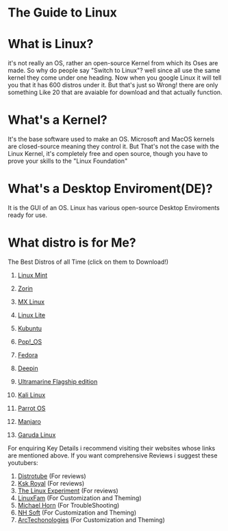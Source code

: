 # The Guide to Linux

# What is Linux?
it's not really an OS, rather an open-source Kernel from which its Oses are made. So why do people say "Switch to Linux"? well since all use the same kernel they come under one heading. Now when you google Linux it will tell you that it has 600 distros under it. But that's just so Wrong! there are only something Like 20 that are avaiable for download and that actually function.

# What's a Kernel?
It's the base software used to make an OS. Microsoft and MacOS kernels are closed-source meaning they control it. But That's not the case with the Linux Kernel, it's completely free and open source, though you have to prove your skills to the "Linux Foundation"

# What's a Desktop Enviroment(DE)?
It is the GUI of an OS. Linux has various open-source Desktop Enviroments ready for use.

# What distro is for Me?

The Best Distros of all Time (click on them to Download!)

1. [Linux Mint](https://linuxmint.com/)

2. [Zorin](https://zorin.com/os/)

3. [MX Linux](https://mxlinux.org/)

4. [Linux Lite](https://www.linuxliteos.com/)

5. [Kubuntu](https://kubuntu.org/)

6. [Pop!_OS](https://system76.com/pop/?srsltid=AfmBOopKJCOk8UxZzkef_vkXHZ40iiIKOMFJ0lL_EUrx8mavXngfUcd-)

7. [Fedora](https://fedoraproject.org/)

8. [Deepin](https://www.deepin.org/index/en)

9. [Ultramarine Flagship edition](https://ultramarine-linux.org/)

10. [Kali Linux](https://www.kali.org/)

11. [Parrot OS](https://parrotsec.org/)

12. [Manjaro](https://manjaro.org/)

13. [Garuda Linux](https://garudalinux.org/)

For enquiring Key Details i recommend visiting their websites whose links are mentioned above. If you want comprehensive Reviews i suggest these youtubers:
1. [Distrotube](https://www.youtube.com/@DistroTube) (For reviews)
2. [Ksk Royal](https://www.youtube.com/@kskroyaltech/videos) (For reviews)
3. [The Linux Experiment](https://www.youtube.com/@TheLinuxEXP) (For reviews)
4. [LinuxFam](https://www.youtube.com/@linuxfam) (For Customization and Theming)
5. [Michael Horn](https://www.youtube.com/@MichaelNROH) (For TroubleShooting)
6. [NH Soft](https://www.youtube.com/@NHSoft) (For Customization and Theming)
7. [ArcTechonologies](https://www.youtube.com/@ArcTechnologies) (For Customization and Theming)
